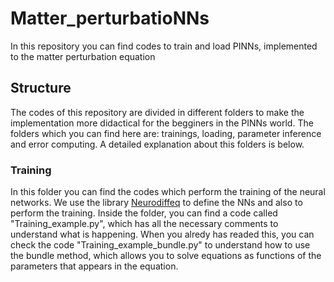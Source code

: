 # Matter_perturbatioNNs
In this repository you can find codes to train and load PINNs, implemented to the matter perturbation equation

## Structure
The codes of this repository are divided in different folders to make the implementation more didactical for the begginers in the PINNs world. The folders which you can find here are: trainings, loading, parameter inference and error computing. A detailed explanation about this folders is below.

### Training
In this folder you can find the codes which perform the training of the neural networks. We use the library [Neurodiffeq](https://neurodiffeq.readthedocs.io/en/latest/intro.html) to define the NNs and also to perform the training. Inside the folder, you can find a code called "Training_example.py", which has all the necessary comments to understand what is happening. When you alredy has readed this, you can check the code "Training_example_bundle.py" to understand how to use the bundle method, which allows you to solve equations as functions of the parameters that appears in the equation.  
